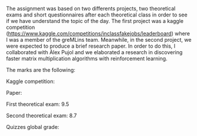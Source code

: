 The assignment was based on two differents projects, two theoretical exams and short questionnaires after each theoretical class in order to see if we have 
understand the topic of the day. The first project was a kaggle competition (https://www.kaggle.com/competitions/inclassfakejobs/leaderboard)
where I was a member of the greMLins team. Meanwhile, in the second project, we were expected to produce a brief research paper. In order to do this, 
I collaborated with Àlex Pujol and we elaborated a research in discovering faster matrix multiplication algorithms with reinforcement learning.

The marks are the following:

Kaggle competition:

Paper:

First theoretical exam: 9.5

Second theoretical exam: 8.7

Quizzes global grade: 
